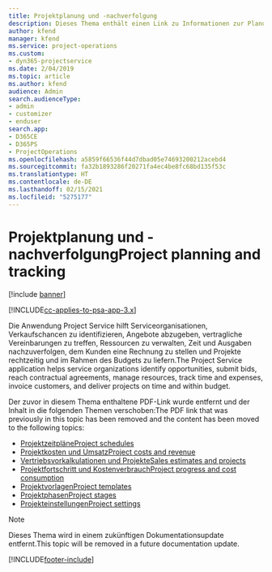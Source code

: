 ```yaml
---
title: Projektplanung und -nachverfolgung
description: Dieses Thema enthält einen Link zu Informationen zur Planung und Nachverfolgung in Project Service Automation.
author: kfend
manager: kfend
ms.service: project-operations
ms.custom:
- dyn365-projectservice
ms.date: 2/04/2019
ms.topic: article
ms.author: kfend
audience: Admin
search.audienceType:
- admin
- customizer
- enduser
search.app:
- D365CE
- D365PS
- ProjectOperations
ms.openlocfilehash: a5859f66536f44d7dbad05e74693200212acebd4
ms.sourcegitcommit: fa32b1893286f20271fa4ec4be8fc68bd135f53c
ms.translationtype: HT
ms.contentlocale: de-DE
ms.lasthandoff: 02/15/2021
ms.locfileid: "5275177"
---
```

# <a name="project-planning-and-tracking"></a><span data-ttu-id="78b31-103">Projektplanung und -nachverfolgung</span><span class="sxs-lookup"><span data-stu-id="78b31-103">Project planning and tracking</span></span>

[!include [banner](../../includes/psa-now-project-operations.md)]

[!INCLUDE[cc-applies-to-psa-app-3.x](../../includes/cc-applies-to-psa-app-3x.md)]

<span data-ttu-id="78b31-104">Die Anwendung Project Service hilft Serviceorganisationen, Verkaufschancen zu identifizieren, Angebote abzugeben, vertragliche Vereinbarungen zu treffen, Ressourcen zu verwalten, Zeit und Ausgaben nachzuverfolgen, dem Kunden eine Rechnung zu stellen und Projekte rechtzeitig und im Rahmen des Budgets zu liefern.</span><span class="sxs-lookup"><span data-stu-id="78b31-104">The Project Service application helps service organizations identify opportunities, submit bids, reach contractual agreements, manage resources, track time and expenses, invoice customers, and deliver projects on time and within budget.</span></span> 

<span data-ttu-id="78b31-105">Der zuvor in diesem Thema enthaltene PDF-Link wurde entfernt und der Inhalt in die folgenden Themen verschoben:</span><span class="sxs-lookup"><span data-stu-id="78b31-105">The PDF link that was previously in this topic has been removed and the content has been moved to the following topics:</span></span>

- [<span data-ttu-id="78b31-106">Projektzeitpläne</span><span class="sxs-lookup"><span data-stu-id="78b31-106">Project schedules</span></span>](../project-creating.md)
- [<span data-ttu-id="78b31-107">Projektkosten und Umsatz</span><span class="sxs-lookup"><span data-stu-id="78b31-107">Project costs and revenue</span></span>](../project-estimating.md)
- [<span data-ttu-id="78b31-108">Vertriebsvorkalkulationen und Projekte</span><span class="sxs-lookup"><span data-stu-id="78b31-108">Sales estimates and projects</span></span>](../project-leveraging.md)
- [<span data-ttu-id="78b31-109">Projektfortschritt und Kostenverbrauch</span><span class="sxs-lookup"><span data-stu-id="78b31-109">Project progress and cost consumption</span></span>](../project-tracking.md)
- [<span data-ttu-id="78b31-110">Projektvorlagen</span><span class="sxs-lookup"><span data-stu-id="78b31-110">Project templates</span></span>](../project-templates.md)
- [<span data-ttu-id="78b31-111">Projektphasen</span><span class="sxs-lookup"><span data-stu-id="78b31-111">Project stages</span></span>](../project-stages.md)
- [<span data-ttu-id="78b31-112">Projekteinstellungen</span><span class="sxs-lookup"><span data-stu-id="78b31-112">Project settings</span></span>](../project-settings.md)

> [!NOTE]
> <span data-ttu-id="78b31-113">Dieses Thema wird in einem zukünftigen Dokumentationsupdate entfernt.</span><span class="sxs-lookup"><span data-stu-id="78b31-113">This topic will be removed in a future documentation update.</span></span> 


[!INCLUDE[footer-include](../../includes/footer-banner.md)]
